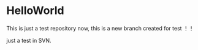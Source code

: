 HelloWorld
==========
This is just a test repository
now, this is a new branch created for test ！！


just a test in SVN.